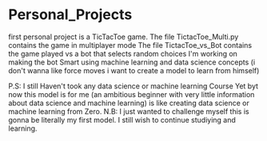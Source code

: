 # Personal_Projects
first personal project is a TicTacToe game.
The file TictacToe_Multi.py contains the game in multiplayer mode
The file TictacToe_vs_Bot contains the game played vs a bot that selects random choices
I'm working on making the bot Smart using machine learning and data science concepts (i don't wanna like force moves i want to create a model to learn from himself)



P.S: I still Haven't took any data science or machine learning Course Yet byt now this model is for me (an ambitious beginner with very little information about data science and machine learning) is like creating data science or machine learning from Zero.
    N.B: I just wanted to challenge myself this is gonna be literally my first model. I still wish to continue studiying and learning.
